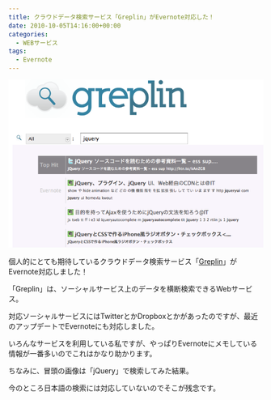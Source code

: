 ```yaml
---
title: クラウドデータ検索サービス「Greplin」がEvernote対応した！
date: 2010-10-05T14:16:00+00:00
categories:
  - WEBサービス
tags:
  - Evernote
---
```

![greplin](./greplin.png)

個人的にとても期待しているクラウドデータ検索サービス「[Greplin][1]」がEvernote対応しました！

「Greplin」は、ソーシャルサービス上のデータを横断検索できるWebサービス。

対応ソーシャルサービスにはTwitterとかDropboxとかがあったのですが、最近のアップデートでEvernoteにも対応しました。

いろんなサービスを利用している私ですが、やっぱりEvernoteにメモしている情報が一番多いのでこれはかなり助かります。

ちなみに、冒頭の画像は「jQuery」で検索してみた結果。

今のところ日本語の検索には対応していないのでそこが残念です。

 [1]: https://www.greplin.com/
